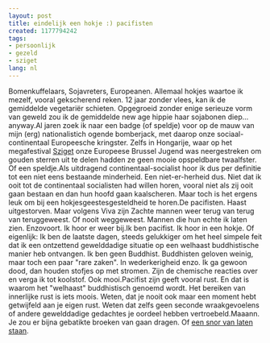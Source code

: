```yaml
---
layout: post
title: eindelijk een hokje :) pacifisten
created: 1177794242
tags:
- persoonlijk
- gezeld
- sziget
lang: nl
---
```

Bomenkuffelaars, Sojavreters, Europeanen. Allemaal hokjes waartoe ik mezelf, vooral gekscherend reken. 12 jaar zonder vlees, kan ik de gemiddelde vegetariër schieten. Opgegroeid zonder enige serieuze vorm van geweld zou ik de gemiddelde new age hippie haar sojabonen diep... anyway.Al jaren zoek ik naar een badge (of speldje) voor op de mauw van mijn (erg) nationalistich ogende bomberjack, met daarop onze sociaal-continentaal Europeesche kringster. Zelfs in Hongarije, waar op het megafestival [Sziget](http://www.boedapest.net/?w=frames-main&uri=/szigetfestival/sziget2007) onze Europeese Brussel Jugend was neergestreken om gouden sterren uit te delen hadden ze geen mooie opspeldbare twaalfster. Of een speldje.Als uitdragend continentaal-socialist hoor ik dus per definitie tot een niet eens bestaande minderheid. Een niet-er-herheid dus. Niet dat ik ooit tot de continentaal socialisten had willen horen, vooral niet als zij ooit gaan bestaan en dan hun hoofd gaan kaalscheren. Maar toch is het ergens leuk om bij een hokjesgeestesgesteldheid te horen.De pacifisten. Haast uitgestorven. Maar volgens Viva zijn Zachte mannen weer terug van terug van teruggeweest. Of nooit weggeweest. Mannen die hun echte ik laten zien. Enzovoort. Ik hoor er weer bij.Ik ben pacifist. Ik hoor in een hokje. Of eigenlijk: Ik ben de laatste dagen, steeds gelukkiger om het heel simpele feit dat ik een ontzettend gewelddadige situatie op een welhaast buddhistische manier heb ontvangen. Ik ben geen Buddhist. Buddhisten geloven weinig, maar toch een paar "rare zaken". In wederkerigheid enzo. Ik ga gewoon dood, dan houden stofjes op met stromen. Zijn de chemische reacties over en verga ik tot koolstof. Ook mooi.Pacifist zijn geeft vooral rust. En dat is waarom het "welhaast" buddhistisch genoemd wordt. Het bereiken van innerlijke rust is iets moois. Weten, dat je nooit ook maar een moment hebt getwijfeld aan je eigen rust. Weten dat zelfs geen seconde wraakgevoelens of andere gewelddadige gedachtes je oordeel hebben vertroebeld.Maaann. Je zou er bijna gebatikte broeken van gaan dragen. Of [een snor van laten staan](http://www.youtube.com/watch?v=eTKL8MNH95Q).
